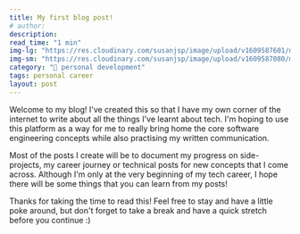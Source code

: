 ```yaml
---
title: My first blog post!
# author:
description:
read_time: "1 min"
img-lg: "https://res.cloudinary.com/susanjsp/image/upload/v1609587601/my-blog/welcome-lg_fbnlos.png"
img-sm: "https://res.cloudinary.com/susanjsp/image/upload/v1609587080/my-blog/welcome-sm_s1gase.png"
category: "🚀 personal development"
tags: personal career
layout: post
---
```


Welcome to my blog! I've created this so that I have my own corner of the internet to write about all the things I've learnt about tech. <!--break-->
I'm hoping to use this platform as a way for me to really bring home the core software engineering concepts while also practising my written communication.

Most of the posts I create will be to document my progress on side-projects, my career journey or technical posts for new concepts that I come across. Although I'm only at the very beginning of my tech career, I hope there will be some things that you can learn from my posts!

Thanks for taking the time to read this! Feel free to stay and have a little poke around, but don't forget to take a break and have a quick stretch before you continue :)

